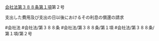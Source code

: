 [会社法第３８８条第１項](会社法＿＿＿＿第３８８条第１項)第２号

支出した費用及び支出の日以後におけるその利息の償還の請求


#会社法
#会社法/第３８８条
#会社法/第３８８条/第１項
#会社法/第３８８条/第１項/第２号
